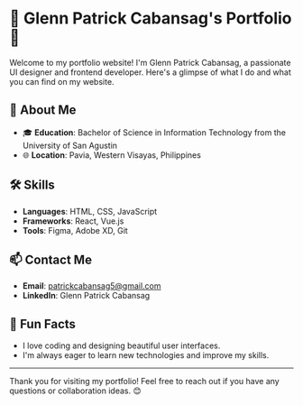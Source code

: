 # 🌟 Glenn Patrick Cabansag's Portfolio 🌟

Welcome to my portfolio website! I'm Glenn Patrick Cabansag, a passionate UI designer and frontend developer. Here's a glimpse of what I do and what you can find on my website.

## 🚀 About Me

- 🎓 **Education**: Bachelor of Science in Information Technology from the University of San Agustin
- 🌐 **Location**: Pavia, Western Visayas, Philippines

## 🛠️ Skills

- **Languages**: HTML, CSS, JavaScript
- **Frameworks**: React, Vue.js
- **Tools**: Figma, Adobe XD, Git

## 📫 Contact Me

- **Email**: patrickcabansag5@gmail.com
- **LinkedIn**: Glenn Patrick Cabansag

## 🎉 Fun Facts

- I love coding and designing beautiful user interfaces.
- I'm always eager to learn new technologies and improve my skills.

---

Thank you for visiting my portfolio! Feel free to reach out if you have any questions or collaboration ideas. 😊

